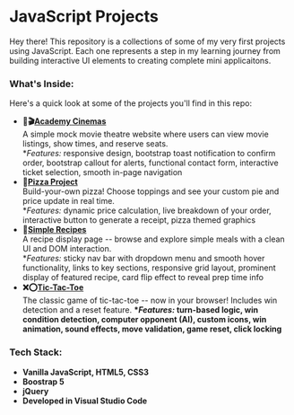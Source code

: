 # JavaScript Projects

Hey there!
This repository is a collections of some of my very first projects using JavaScript. Each one represents a step in my learning journey
from building interactive UI elements to creating complete mini applicaitons. 

### What's Inside: 
Here's a quick look at some of the projects you'll find in this repo:
- **🎫🎬[Academy Cinemas](https://github.com/KaityBadge/JAVASCRIPT-PROJECTS/tree/main/Academy-Cinemas)**
  <br> A simple mock movie theatre website where users can view movie listings, show times, and reserve seats.
  <br> **Features:* responsive design, bootstrap toast notification to confirm order, bootstrap callout for alerts, functional contact form, interactive ticket selection, smooth in-page navigation
- **🍕[Pizza Project](https://github.com/KaityBadge/JAVASCRIPT-PROJECTS/tree/main/Pizza_Project)**
  <br> Build-your-own pizza! Choose toppings and see your custom pie and price update in real time.
  <br> **Features:* dynamic price calculation, live breakdown of your order, interactive button to generate a receipt, pizza themed graphics
- **🍴[Simple Recipes](https://github.com/KaityBadge/JAVASCRIPT-PROJECTS/tree/main/Simple-Recipes)**
  <br> A recipe display page -- browse and explore simple meals with a clean UI and DOM interaction.
  <br> **Features:* sticky nav bar with dropdown menu and smooth hover functionality, links to key sections, responsive grid layout, prominent display of featured recipe, card flip effect to reveal prep time info
- **❌⭕[Tic-Tac-Toe](https://github.com/KaityBadge/JAVASCRIPT-PROJECTS/tree/main/TicTacToe)**
  <br> The classic game of tic-tac-toe -- now in your browser! Includes win detection and a reset feature.
  <b> **Features:* turn-based logic, win condition detection, computer opponent (AI), custom icons, win animation, sound effects, move validation, game reset, click locking

### Tech Stack:
- Vanilla JavaScript, HTML5, CSS3
- Boostrap 5
- jQuery
- Developed in Visual Studio Code

